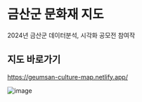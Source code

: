 # 금산군 문화재 지도
 2024년 금산군 데이터분석, 시각화 공모전 참여작

## 지도 바로가기 
 https://geumsan-culture-map.netlify.app/

 ![image](https://github.com/user-attachments/assets/82e1ac2b-1793-42ff-b55f-6e6b5d19de23)


